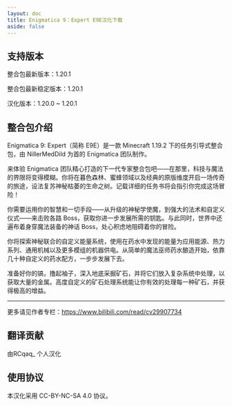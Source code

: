 ```yaml
---
layout: doc
title: Enigmatica 9：Expert E9E汉化下载
aside: false
---
```


<DownloadLinks :methods="[
  { id: 'weiyun', text: '下载汉化', icon: '/imgs/svg/weiyun.svg', link: 'https://share.weiyun.com/4N6KKIcN' },
  { id: 'github', text: 'GitHub', icon: '/imgs/svg/github.svg', link: 'https://github.com/RCqaq/Enigmatica-9-Expert-E9E-Translation' },
  { id: 'bilibili', text: '专栏介绍', icon: '/imgs/svg/bilibili.svg', link: 'https://www.bilibili.com/opus/889340731749040214' },
  { id: 'curseforge', text: '整合包链接', icon: '/imgs/svg/curseforge.svg', link: 'https://www.curseforge.com/minecraft/modpacks/enigmatica9expert' },
  { id: 'curseforge', text: '自动汉化更新模组', icon: '/imgs/svg/curseforge.svg', link: 'https://www.curseforge.com/minecraft/mc-mods/i18nupdatemod' },
  { id: 'lazy', text: '懒汉下载', icon: '/imgs/logo/logo_64.png', link: 'https://share.weiyun.com/4N6KKIcN' }
]" />

## 支持版本

整合包最新版本：1.20.1

整合包最新稳定版本：1.20.1

汉化版本：1.20.0 ~ 1.20.1

## 整合包介绍

Enigmatica 9: Expert（简称 E9E）是一款 Minecraft 1.19.2 下的任务引导式整合包，由 NillerMedDild 为首的 Enigmatica 团队制作。

来体验 Enigmatica 团队精心打造的下一代专家整合包吧——在那里，科技与魔法的界限将变得模糊。你将在暮色森林、蜜蜂领域以及经典的原版维度开启一场传奇的旅途，设法复苏神秘枯萎的生命之树。记载详细的任务书将会指引你完成这场冒险！

你需要运用你的智慧和一切手段——从升级的神秘学使魔，到强大的法术和自定义仪式——来击败各路 Boss，获取你进一步发展所需的钥匙。与此同时，世界中还遍布着身穿魔法装备的神话 Boss，处心积虑地阻碍着你的冒险。

你将探索神秘联合的自定义能量系统，使用在药水中发现的能量为应用能源、热力系列、通用机械以及更多模组的机器供电。从简单的魔法巫师药水酿造开始，依靠几十种自定义的药水配方，一步步发展下去。

准备好你的镐，撸起袖子，深入地底采掘矿石，并将它们放入复杂系统中处理，以获取大量的金属。高度自定义的矿石处理系统能让你有效的处理每一种矿石，并获得极高的增益。

---

更多请见作者专栏：<https://www.bilibili.com/read/cv29907734>

## 翻译贡献

由RCqaq\_ 个人汉化

## 使用协议

本汉化采用 CC-BY-NC-SA 4.0 协议。
